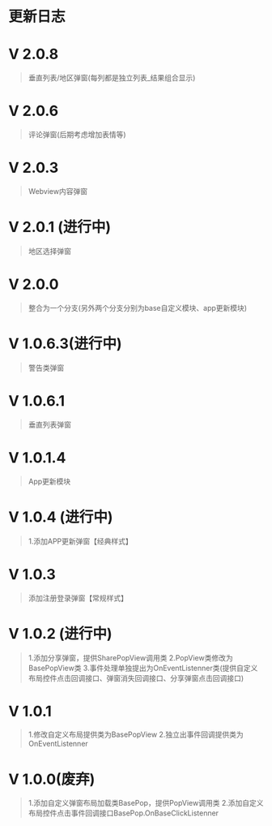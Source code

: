 # 更新日志
# V 2.0.8
>垂直列表/地区弹窗(每列都是独立列表_结果组合显示)
# V 2.0.6
>评论弹窗(后期考虑增加表情等)
# V 2.0.3
>Webview内容弹窗
# V 2.0.1 (进行中)
>地区选择弹窗
# V 2.0.0
>整合为一个分支(另外两个分支分别为base自定义模块、app更新模块)
# V 1.0.6.3(进行中)
>警告类弹窗
# V 1.0.6.1
>垂直列表弹窗
# V 1.0.1.4
>App更新模块
# V 1.0.4 (进行中)
>1.添加APP更新弹窗【经典样式】
# V 1.0.3
>添加注册登录弹窗【常规样式】
# V 1.0.2 (进行中)
>1.添加分享弹窗，提供SharePopView调用类
>2.PopView类修改为BasePopView类
>3.事件处理单独提出为OnEventListenner类(提供自定义布局控件点击回调接口、弹窗消失回调接口、分享弹窗点击回调接口)
# V 1.0.1
>1.修改自定义布局提供类为BasePopView
>2.独立出事件回调提供类为OnEventListenner
# V 1.0.0(废弃)
>1.添加自定义弹窗布局加载类BasePop，提供PopView调用类
>2.添加自定义布局控件点击事件回调接口BasePop.OnBaseClickListenner
